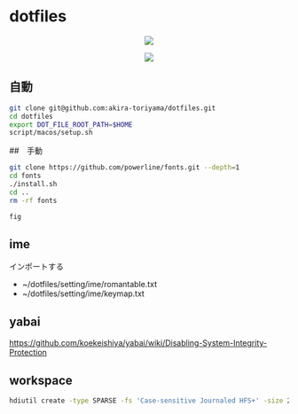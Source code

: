 # dotfiles

<p align="center">
  <a href="https://github.com/akira-toriyama/dotfiles">
    <img src="https://user-images.githubusercontent.com/92862731/166393194-1c4a4338-ae35-4dee-bd0f-7fce2f7f01dd.png"/>
  </a>
</p>

<p align="center">
  <a href="https://github.com/akira-toriyama/dotfiles/actions/workflows/macos.yml">
    <img src="https://github.com/akira-toriyama/dotfiles/actions/workflows/macos.yml/badge.svg"/>
  </a>
</p>

## 自動

```bash
git clone git@github.com:akira-toriyama/dotfiles.git
cd dotfiles
export DOT_FILE_ROOT_PATH=$HOME
script/macos/setup.sh
```

##　手動

```bash
git clone https://github.com/powerline/fonts.git --depth=1
cd fonts
./install.sh
cd ..
rm -rf fonts
```

```bash
fig
```

## ime

インポートする

- ~/dotfiles/setting/ime/romantable.txt
- ~/dotfiles/setting/ime/keymap.txt

## yabai

https://github.com/koekeishiya/yabai/wiki/Disabling-System-Integrity-Protection

## workspace

```bash
hdiutil create -type SPARSE -fs 'Case-sensitive Journaled HFS+' -size 256g -volname workspace ~/Documents/workspace.dmg.sparseimage
```
